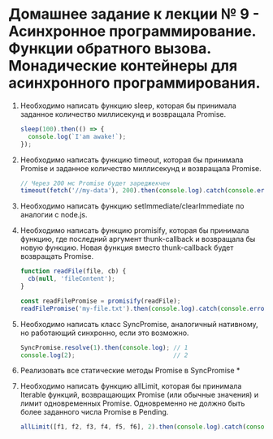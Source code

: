# Домашнее задание к лекции № 9 - Асинхронное программирование. Функции обратного вызова. Монадические контейнеры для асинхронного программирования.

1. Необходимо написать функцию sleep, которая бы принимала заданное количество миллисекунд и возвращала Promise.

   ```js
   sleep(100).then(() => {
     console.log(`I'am awake!`);
   });
   ```
   
2. Необходимо написать функцию timeout, которая бы принимала Promise и заданное количество миллисекунд и возвращала Promise.

   ```js
   // Через 200 мс Promise будет зареджекчен
   timeout(fetch('//my-data'), 200).then(console.log).catch(console.error);
   ```

3. Необходимо написать функцию setImmediate/clearImmediate по аналогии с node.js.

4. Необходимо написать функцию promisify, которая бы принимала функцию, где последний аргумент thunk-callback и возвращала бы
   новую функцию. Новая функция вместо thunk-callback будет возвращать Promise.

   ```js
   function readFile(file, cb) {
     cb(null, 'fileContent');
   }
   
   const readFilePromise = promisify(readFile);
   readFilePromise('my-file.txt').then(console.log).catch(console.error);
   ```

5. Необходимо написать класс SyncPromise, аналогичный нативному, но работающий синхронно, если это возможно.

   ```js
   SyncPromise.resolve(1).then(console.log); // 1
   console.log(2);                           // 2
   ```

6. Реализовать все статические методы Promise в SyncPromise *

7. Необходимо написать функцию allLimit, которая бы принимала Iterable функций, возвращающих Promise (или обычные значения) и лимит одновременных Promise.
   Одновременно не должно быть более заданного числа Promise в Pending.

   ```js
   allLimit([f1, f2, f3, f4, f5, f6], 2).then(console.log).catch(console.error);
   ```
   